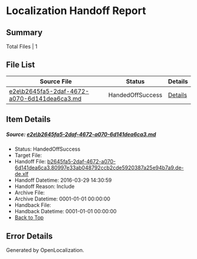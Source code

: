 # <a name='report-top'></a> Localization Handoff Report

## Summary
 Total Files | 1

## File List
 Source File | Status | Details 
 ----------- | ------ | ------- 
 [e2e\b2645fa5-2daf-4672-a070-6d141dea6ca3.md](https://github.com/OpenLocalizationTest/oltest/blob/b763d53f4e60209ac9cc2ab3a7aa675ee4f3e83b/e2e/b2645fa5-2daf-4672-a070-6d141dea6ca3.md) | HandedOffSuccess | [Details](#1a40f30e1e5d88d3b4ad47719da3f499081381468)

## Item Details
##### <a name='1a40f30e1e5d88d3b4ad47719da3f499081381468'></a> Source: [e2e\b2645fa5-2daf-4672-a070-6d141dea6ca3.md](https://github.com/OpenLocalizationTest/oltest/blob/b763d53f4e60209ac9cc2ab3a7aa675ee4f3e83b/e2e/b2645fa5-2daf-4672-a070-6d141dea6ca3.md)
* Status: HandedOffSuccess
* Target File: 
* Handoff File: [b2645fa5-2daf-4672-a070-6d141dea6ca3.80997e33ab048792ccb2cde5920387a25e94b7a9.de-de.xlf](https://github.com/OpenLocalizationTestOrg/olhandoff-e2e/blob/d1fd0769118e94d33fb05768db5ca83b4b9f2ab4/ol-handoff/OpenLocalizationTestOrg/oltest.de-de/ci/ht/b2645fa5-2daf-4672-a070-6d141dea6ca3.80997e33ab048792ccb2cde5920387a25e94b7a9.de-de.xlf)
* Handoff Datetime: 2016-03-29 14:30:59
* Handoff Reason: Include
* Archive File: 
* Archive Datetime: 0001-01-01 00:00:00
* Handback File: 
* Handback Datetime: 0001-01-01 00:00:00
* [Back to Top](#report-top)


## Error Details

Generated by OpenLocalization.
